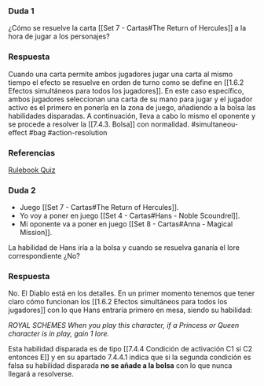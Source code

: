 ### Duda 1
¿Cómo se resuelve la carta [[Set 7 - Cartas#The Return of Hercules]] a la hora de jugar a los personajes?
### Respuesta
Cuando una carta permite ambos jugadores jugar una carta al mismo tiempo el efecto se resuelve en orden de turno como se define en [[1.6.2 Efectos simultáneos para todos los jugadores]]. En este caso específico, ambos jugadores seleccionan una carta de su mano para jugar y el jugador activo es el primero en ponerla en la zona de juego, añadiendo a la bolsa las habilidades disparadas. A continuación, lleva a cabo lo mismo el oponente y se procede a resolver la [[7.4.3. Bolsa]] con normalidad.
#simultaneou-effect #bag #action-resolution
### Referencias
[Rulebook Quiz](https://discord.com/channels/1239209810654793730/1282749023643762688/1401659810348531872)

### Duda 2
- Juego [[Set 7 - Cartas#The Return of Hercules]].
- Yo voy a poner en juego [[Set 4 - Cartas#Hans - Noble Scoundrel]].
- Mi oponente va a poner en juego [[Set 8 - Cartas#Anna - Magical Mission]].

La habilidad de Hans iría a la bolsa y cuando se resuelva ganaría el lore correspondiente ¿No?

### Respuesta
No. El Diablo está en los detalles. En un primer momento tenemos que tener claro cómo funcionan los  [[1.6.2 Efectos simultáneos para todos los jugadores]] con lo que Hans entraría primero en mesa, siendo su habilidad:

*ROYAL SCHEMES When you play this character, if a Princess or Queen character is in play, gain 1 lore.*

Esta habilidad disparada es de tipo [[7.4.4 Condición de activación C1 si C2 entonces E]] y en su apartado 7.4.4.1 indica que si la segunda condición es falsa su habilidad disparada **no se añade a la bolsa** con lo que nunca llegará a resolverse. 
